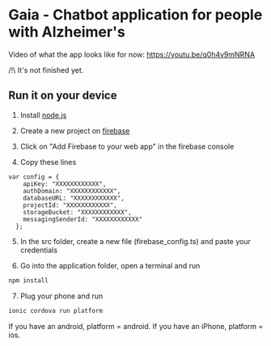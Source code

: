 # Gaia - Chatbot application for people with Alzheimer's

Video of what the app looks like for now:
https://youtu.be/q0h4v9mNRNA

/!\ It's not finished yet.

## Run it on your device

1. Install [node.js](http://nodejs.org/)

2. Create a new project on [firebase](https://console.firebase.google.com/)

3. Click on "Add Firebase to your web app" in the firebase console

4. Copy these lines
```
var config = {
    apiKey: "XXXXXXXXXXXX",
    authDomain: "XXXXXXXXXXXX",
    databaseURL: "XXXXXXXXXXXX",
    projectId: "XXXXXXXXXXXX",
    storageBucket: "XXXXXXXXXXXX",
    messagingSenderId: "XXXXXXXXXXXX"
  };
```

5. In the src folder, create a new file (firebase_config.ts) and paste your credentials 

6. Go into the application folder, open a terminal and run
```bash
npm install
```

7. Plug your phone and run
```bash
ionic cordova run platform
```
If you have an android, platform = android.
If you have an iPhone, platform = ios.
